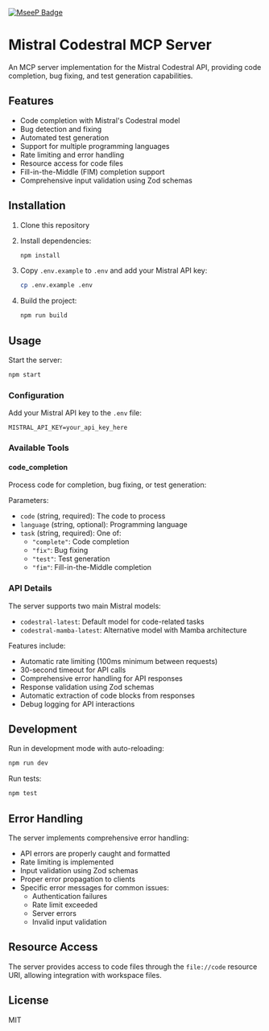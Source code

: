 [![MseeP Badge](https://mseep.net/pr/bsmi021-mcp-mistral-codestral-badge.jpg)](https://mseep.ai/app/bsmi021-mcp-mistral-codestral)

# Mistral Codestral MCP Server

An MCP server implementation for the Mistral Codestral API, providing code completion, bug fixing, and test generation capabilities.

## Features

- Code completion with Mistral's Codestral model
- Bug detection and fixing
- Automated test generation
- Support for multiple programming languages
- Rate limiting and error handling
- Resource access for code files
- Fill-in-the-Middle (FIM) completion support
- Comprehensive input validation using Zod schemas

## Installation

1. Clone this repository
2. Install dependencies:

   ```bash
   npm install
   ```

3. Copy `.env.example` to `.env` and add your Mistral API key:

   ```bash
   cp .env.example .env
   ```

4. Build the project:

   ```bash
   npm run build
   ```

## Usage

Start the server:

```bash
npm start
```

### Configuration

Add your Mistral API key to the `.env` file:

```
MISTRAL_API_KEY=your_api_key_here
```

### Available Tools

#### code_completion

Process code for completion, bug fixing, or test generation:

Parameters:

- `code` (string, required): The code to process
- `language` (string, optional): Programming language
- `task` (string, required): One of:
  - `"complete"`: Code completion
  - `"fix"`: Bug fixing
  - `"test"`: Test generation
  - `"fim"`: Fill-in-the-Middle completion

### API Details

The server supports two main Mistral models:

- `codestral-latest`: Default model for code-related tasks
- `codestral-mamba-latest`: Alternative model with Mamba architecture

Features include:

- Automatic rate limiting (100ms minimum between requests)
- 30-second timeout for API calls
- Comprehensive error handling for API responses
- Response validation using Zod schemas
- Automatic extraction of code blocks from responses
- Debug logging for API interactions

## Development

Run in development mode with auto-reloading:

```bash
npm run dev
```

Run tests:

```bash
npm test
```

## Error Handling

The server implements comprehensive error handling:

- API errors are properly caught and formatted
- Rate limiting is implemented
- Input validation using Zod schemas
- Proper error propagation to clients
- Specific error messages for common issues:
  - Authentication failures
  - Rate limit exceeded
  - Server errors
  - Invalid input validation

## Resource Access

The server provides access to code files through the `file://code` resource URI, allowing integration with workspace files.

## License

MIT

